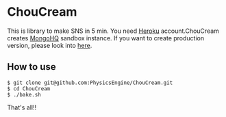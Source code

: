 ChouCream
=========

This is library to make SNS in 5 min.
You need [Heroku](http://www.heroku.com) account.ChouCream creates [MongoHQ](http://www.mongohq.com) sandbox instance.
If you want to create production version, please look into [here](https://devcenter.heroku.com/articles/mongohq#upgrading-your-database).

## How to use

    $ git clone git@github.com:PhysicsEngine/ChouCream.git
    $ cd ChouCream
    $ ./bake.sh

That's all!!

